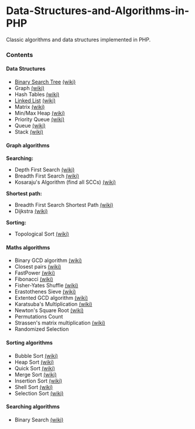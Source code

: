 # Data-Structures-and-Algorithms-in-PHP

Classic algorithms and data structures implemented in PHP. 

### Contents

#### Data Structures

* [Binary Search Tree](https://github.com/haitian299/Data-Structures-and-Algorithms-in-PHP/tree/master/src/BinarySearchTree) [(wiki)](http://en.wikipedia.org/wiki/Binary_tree)
* Graph [(wiki)](http://en.wikipedia.org/wiki/Graph_%28abstract_data_type)
* Hash Tables [(wiki)](http://en.wikipedia.org/wiki/Hash_table)
* [Linked List](https://github.com/haitian299/Data-Structures-and-Algorithms-in-PHP/tree/master/src/LinkedList) [(wiki)](http://en.wikipedia.org/wiki/Linked_list)
* Matrix [(wiki)](http://en.wikipedia.org/wiki/Matrix_(mathematics))
* Min/Max Heap [(wiki)](http://en.wikipedia.org/wiki/Heap_%28data_structure%29)
* Priority Queue [(wiki)](http://en.wikipedia.org/wiki/Priority_queue)
* Queue [(wiki)](http://en.wikipedia.org/wiki/Queue_%28abstract_data_type%29)
* Stack [(wiki)](http://en.wikipedia.org/wiki/Stack_%28abstract_data_type%29)

#### Graph algorithms

**Searching:**
* Depth First Search [(wiki)](http://en.wikipedia.org/wiki/Depth-first_search)
* Breadth First Search [(wiki)](http://en.wikipedia.org/wiki/Breadth-first_search)
* Kosaraju's Algorithm (find all SCCs) [(wiki)](http://en.wikipedia.org/wiki/Kosaraju%27s_algorithm)

**Shortest path:**
* Breadth First Search Shortest Path [(wiki)](http://en.wikipedia.org/wiki/Breadth-first_search)
* Dijkstra [(wiki)](http://en.wikipedia.org/wiki/Dijkstra%27s_algorithm)

**Sorting:**
* Topological Sort [(wiki)](http://en.wikipedia.org/wiki/Topological_sorting)



#### Maths algorithms

* Binary GCD algorithm [(wiki)](https://en.wikipedia.org/wiki/Binary_GCD_algorithm)
* Closest pairs [(wiki)](http://en.wikipedia.org/wiki/Closest_pair_of_points_problem)
* FastPower [(wiki)](http://en.wikipedia.org/wiki/Exponentiation_by_squaring)
* Fibonacci [(wiki)](http://en.wikipedia.org/wiki/Fibonacci_number)
* Fisher-Yates Shuffle [(wiki)](http://en.wikipedia.org/wiki/Fisher%E2%80%93Yates_shuffle)
* Erastothenes Sieve [(wiki)](https://en.wikipedia.org/wiki/Sieve_of_Eratosthenes)
* Extented GCD algorithm [(wiki)](http://en.wikipedia.org/wiki/Extended_Euclidean_algorithm)
* Karatsuba's Multiplication [(wiki)](http://en.wikipedia.org/wiki/Karatsuba_algorithm)
* Newton's Square Root [(wiki)](http://en.wikipedia.org/wiki/Newton%27s_method)
* Permutations Count
* Strassen's matrix multiplication [(wiki)](http://en.wikipedia.org/wiki/Strassen_algorithm)
* Randomized Selection

#### Sorting algorithms

* Bubble Sort [(wiki)](http://en.wikipedia.org/wiki/Bubble_sort)
* Heap Sort [(wiki)](http://en.wikipedia.org/wiki/Heapsort)
* Quick Sort [(wiki)](http://en.wikipedia.org/wiki/Quicksort)
* Merge Sort [(wiki)](http://en.wikipedia.org/wiki/Merge_sort)
* Insertion Sort [(wiki)](http://en.wikipedia.org/wiki/Insertion_sort)
* Shell Sort [(wiki)](http://en.wikipedia.org/wiki/Shellsort)
* Selection Sort [(wiki)](http://en.wikipedia.org/wiki/Selection_sort)

#### Searching algorithms

* Binary Search [(wiki)](http://en.wikipedia.org/wiki/Binary_search_algorithm)